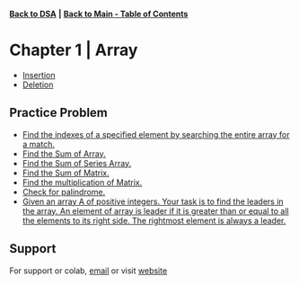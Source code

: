 [**Back to DSA**](https://github.com/xanderbilla/LPU-Academics/tree/main/Navs/CSE205/CSE205.md) **|** [**Back to Main - Table of Contents**](https://github.com/xanderbilla/LPU-Academics#readme)

# Chapter 1 | Array

- [Insertion](https://github.com/xanderbilla/LPU-Academics/blob/main/CSE%20205%20-%20DSA/Chapter%201%20-%20Arrays/1_1-Array_Insertion.cpp)
- [Deletion](https://github.com/xanderbilla/LPU-Academics/blob/main/CSE%20205%20-%20DSA/Chapter%201%20-%20Arrays/1_2-Array_Deletion.cpp)


## Practice Problem 

- [Find the indexes of a specified element by searching the entire array for a match.](https://github.com/xanderbilla/LPU-Academics/blob/main/Practice/DSA_Practice/Practice_1.cpp)
- [Find the Sum of Array.](https://github.com/xanderbilla/LPU-Academics/blob/main/Practice/DSA_Practice/Practice_2.cpp)
- [Find the Sum of Series Array.](https://github.com/xanderbilla/LPU-Academics/blob/main/Practice/DSA_Practice/Practice_2.cpp)
- [Find the Sum of Matrix.](https://github.com/xanderbilla/LPU-Academics/blob/main/Practice/DSA_Practice/Practice_2.cpp)
- [Find the multiplication of Matrix.](https://github.com/xanderbilla/LPU-Academics/blob/main/Practice/DSA_Practice/Practice_2.cpp)
- [Check for palindrome.](https://github.com/xanderbilla/LPU-Academics/blob/main/Practice/DSA_Practice/Practice_2.cpp)
- [Given an array A of positive integers. Your task is to find the leaders in the array. An element of array is leader if it is greater than or equal to all the elements to its right side. The rightmost element is always a leader.](https://github.com/xanderbilla/LPU-Academics/blob/main/Practice/DSA_Practice/Practice_2.cpp)

## Support

For support or colab, [email](mailto:dev.xanderbilla@gmail.com) or visit [website](https://xanderbilla.com)
